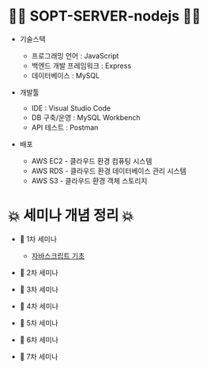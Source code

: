 # 👩‍💻 SOPT-SERVER-nodejs 👨‍💻


* 기술스택
   * 프로그래밍 언어 : JavaScript
   * 백엔드 개발 프레임워크 : Express
   * 데이터베이스 : MySQL

* 개발툴
   * IDE : Visual Studio Code
   * DB 구축/운영 : MySQL Workbench
   * API 테스트 : Postman

* 배포
   * AWS EC2 - 클라우드 환경 컴퓨팅 시스템
   * AWS RDS - 클라우드 환경 데이터베이스 관리 시스템
   * AWS S3 - 클라우드 환경 객체 스토리지
   
   
# 💥 세미나 개념 정리 💥

* 🍓 1차 세미나
  * [자바스크립트 기초](https://aonee.tistory.com/entry/Nodejs-%EC%9E%90%EB%B0%94%EC%8A%A4%ED%81%AC%EB%A6%BD%ED%8A%B8-%EA%B8%B0%EC%B4%88)

* 🍓 2차 세미나

* 🍓 3차 세미나
 
* 🍓 4차 세미나

* 🍓 5차 세미나

* 🍓 6차 세미나

* 🍓 7차 세미나
 

